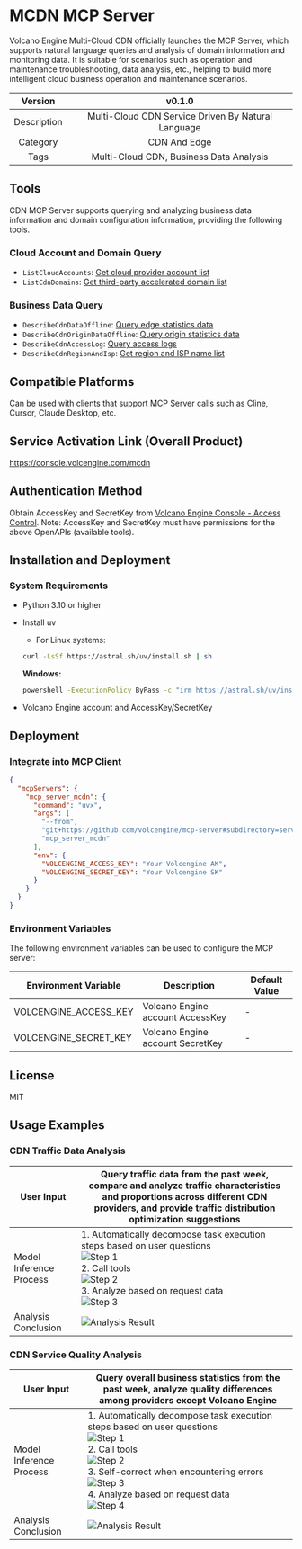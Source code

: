 # MCDN MCP Server
Volcano Engine Multi-Cloud CDN officially launches the MCP Server, which supports natural language queries and analysis of domain information and monitoring data. It is suitable for scenarios such as operation and maintenance troubleshooting, data analysis, etc., helping to build more intelligent cloud business operation and maintenance scenarios.

| Version | v0.1.0 |
| :-: | :-: |
| Description | Multi-Cloud CDN Service Driven By Natural Language |
| Category | CDN And Edge |
| Tags | Multi-Cloud CDN, Business Data Analysis |

## Tools
CDN MCP Server supports querying and analyzing business data information and domain configuration information, providing the following tools.

### Cloud Account and Domain Query
- `ListCloudAccounts`: [Get cloud provider account list](https://www.volcengine.com/docs/6766/155786)
- `ListCdnDomains`: [Get third-party accelerated domain list](https://www.volcengine.com/docs/6766/165536)

### Business Data Query
- `DescribeCdnDataOffline`: [Query edge statistics data](https://www.volcengine.com/docs/6766/196433)
- `DescribeCdnOriginDataOffline`: [Query origin statistics data](https://www.volcengine.com/docs/6766/196434)
- `DescribeCdnAccessLog`: [Query access logs](https://www.volcengine.com/docs/6766/1353806)
- `DescribeCdnRegionAndIsp`: [Get region and ISP name list](https://www.volcengine.com/docs/6766/165507)

## Compatible Platforms
Can be used with clients that support MCP Server calls such as Cline, Cursor, Claude Desktop, etc.

## Service Activation Link (Overall Product)
<https://console.volcengine.com/mcdn>

## Authentication Method
Obtain AccessKey and SecretKey from [Volcano Engine Console - Access Control](https://console.volcengine.com/iam/identitymanage/user). Note: AccessKey and SecretKey must have permissions for the above OpenAPIs (available tools).

## Installation and Deployment
### System Requirements
- Python 3.10 or higher
- Install uv
  - For Linux systems:
  ```bash
  curl -LsSf https://astral.sh/uv/install.sh | sh
  ```

  **Windows:**
  ```bash
  powershell -ExecutionPolicy ByPass -c "irm https://astral.sh/uv/install.ps1 | iex"
  ```
- Volcano Engine account and AccessKey/SecretKey

## Deployment

### Integrate into MCP Client

```json
{
  "mcpServers": {
    "mcp_server_mcdn": {
      "command": "uvx",
      "args": [
        "--from",
        "git+https://github.com/volcengine/mcp-server#subdirectory=server/mcp_server_mcdn",
        "mcp_server_mcdn"
      ],
      "env": {
        "VOLCENGINE_ACCESS_KEY": "Your Volcengine AK",
        "VOLCENGINE_SECRET_KEY": "Your Volcengine SK"
      }
    }
  }
}
```

### Environment Variables

The following environment variables can be used to configure the MCP server:

| Environment Variable | Description | Default Value |
|----------------------|-------------|---------------|
| VOLCENGINE_ACCESS_KEY | Volcano Engine account AccessKey | - |
| VOLCENGINE_SECRET_KEY | Volcano Engine account SecretKey | - |

## License
MIT


## Usage Examples

### CDN Traffic Data Analysis
| User Input | Query traffic data from the past week, compare and analyze traffic characteristics and proportions across different CDN providers, and provide traffic distribution optimization suggestions |
|------------|--------------------------------------------------------------------------------------------------------------------------------------------------------------------------------|
| Model Inference Process | 1. Automatically decompose task execution steps based on user questions<br/>![Step 1](https://lf3-static.bytednsdoc.com/obj/eden-cn/azlafy/ljhwZthlaukjlkulzlp/mcdn_mcp/1.1.PNG)<br/>2. Call tools<br/>![Step 2](https://lf3-static.bytednsdoc.com/obj/eden-cn/azlafy/ljhwZthlaukjlkulzlp/mcdn_mcp/1.2.PNG)<br/>3. Analyze based on request data<br/>![Step 3](https://lf3-static.bytednsdoc.com/obj/eden-cn/azlafy/ljhwZthlaukjlkulzlp/mcdn_mcp/1.3.PNG) |
| Analysis Conclusion | ![Analysis Result](https://lf3-static.bytednsdoc.com/obj/eden-cn/azlafy/ljhwZthlaukjlkulzlp/mcdn_mcp/1.4.PNG) |

### CDN Service Quality Analysis
| User Input | Query overall business statistics from the past week, analyze quality differences among providers except Volcano Engine |
|------------|------------------------------------------------------------------------------------------------------------------------|
| Model Inference Process | 1. Automatically decompose task execution steps based on user questions<br/>![Step 1](https://lf3-static.bytednsdoc.com/obj/eden-cn/azlafy/ljhwZthlaukjlkulzlp/mcdn_mcp/2.1.PNG)<br/>2. Call tools<br/>![Step 2](https://lf3-static.bytednsdoc.com/obj/eden-cn/azlafy/ljhwZthlaukjlkulzlp/mcdn_mcp/2.2.PNG)<br/>3. Self-correct when encountering errors<br/>![Step 3](https://lf3-static.bytednsdoc.com/obj/eden-cn/azlafy/ljhwZthlaukjlkulzlp/mcdn_mcp/2.3.PNG)<br/>4. Analyze based on request data<br/>![Step 4](https://lf3-static.bytednsdoc.com/obj/eden-cn/azlafy/ljhwZthlaukjlkulzlp/mcdn_mcp/2.4.PNG) |
| Analysis Conclusion | ![Analysis Result](https://lf3-static.bytednsdoc.com/obj/eden-cn/azlafy/ljhwZthlaukjlkulzlp/mcdn_mcp/2.5.png) |

